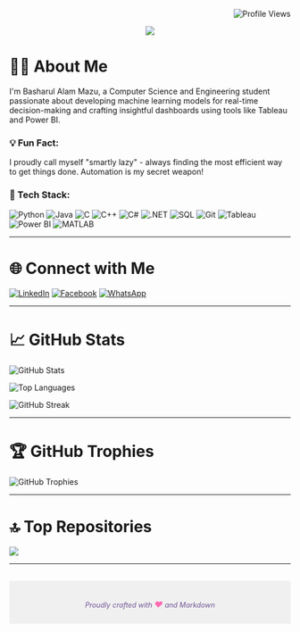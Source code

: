 <!-- Title and Profile Views Badge -->
<p align="right">
    <img src="https://komarev.com/ghpvc/?username=basharul2002&style=flat-square&color=6e5494&label=Profile+Views" alt="Profile Views" />
</p>

<!-- Typing Animation -->
<p align="center">
    <img src="https://readme-typing-svg.herokuapp.com/?font=Righteous&size=35&center=true&vCenter=true&width=500&height=70&lines=Hi+There!+👋;+I'm+Basharul+Alam+Mazu!;" />
</p>

<!-- About Me Section -->
# 👨‍💻 About Me

I'm Basharul Alam Mazu, a Computer Science and Engineering student passionate about developing machine learning models for real-time decision-making and crafting insightful dashboards using tools like Tableau and Power BI.

### 💡 Fun Fact:
I proudly call myself "smartly lazy" - always finding the most efficient way to get things done. Automation is my secret weapon!

### 🚀 Tech Stack:
![Python](https://img.shields.io/badge/Python-3776AB?style=flat-square&logo=python&logoColor=white)
![Java](https://img.shields.io/badge/Java-007396?style=flat-square&logo=java&logoColor=white)
![C](https://img.shields.io/badge/C-00599C?style=flat-square&logo=c&logoColor=white)
![C++](https://img.shields.io/badge/C++-00599C?style=flat-square&logo=c%2B%2B&logoColor=white)
![C#](https://img.shields.io/badge/C%23-239120?style=flat-square&logo=c-sharp&logoColor=white)
![.NET](https://img.shields.io/badge/.NET-5C2D91?style=flat-square&logo=dotnet&logoColor=white)
![SQL](https://img.shields.io/badge/SQL-4479A1?style=flat-square&logo=postgresql&logoColor=white)
![Git](https://img.shields.io/badge/Git-F05032?style=flat-square&logo=git&logoColor=white)
![Tableau](https://img.shields.io/badge/Tableau-E97627?style=flat-square&logo=tableau&logoColor=white)
![Power BI](https://img.shields.io/badge/Power%20BI-F2C811?style=flat-square&logo=powerbi&logoColor=white)
![MATLAB](https://img.shields.io/badge/MATLAB-0076A8?style=flat-square&logo=mathworks&logoColor=white)


---

<!-- Social Media Section -->
# 🌐 Connect with Me

[![LinkedIn](https://img.shields.io/badge/LinkedIn-0077B5?style=flat-square&logo=linkedin&logoColor=white)](https://www.linkedin.com/in/basharul-alam-mazu-361464267/)
[![Facebook](https://img.shields.io/badge/Facebook-1877F2?style=flat-square&logo=facebook&logoColor=white)](https://www.facebook.com/basharulalammazu/)
[![WhatsApp](https://img.shields.io/badge/WhatsApp-25D366?style=flat-square&logo=whatsapp&logoColor=white)](https://wa.me/+8801813890622)

---

<!-- GitHub Stats Section -->
# 📈 GitHub Stats

![GitHub Stats](https://github-readme-stats.vercel.app/api?username=basharul2002&theme=algolia&show_icons=true&count_private=true)

![Top Languages](https://github-readme-stats.vercel.app/api/top-langs/?username=basharul2002&theme=algolia&layout=compact)

![GitHub Streak](https://github-readme-streak-stats.herokuapp.com/?user=basharul2002&theme=algolia)

---

<!-- GitHub Trophies Section -->
# 🏆 GitHub Trophies

![GitHub Trophies](https://github-profile-trophy.vercel.app/?username=basharul2002&theme=onedark)

---

<!-- Top Repositories Section -->
# 🔝 Top Repositories

![](https://github-contributor-stats.vercel.app/api?username=basharul2002&limit=5&theme=algolia&combine_all_yearly_contributions=true)

---

<!-- Footer -->
<footer style="background-color: #f0f0f0; padding: 20px; text-align: center; margin-top: 30px;">
    <p style="font-size: 0.9em; color: #6e5494; margin-bottom: 5px;" align = "center">
        <i>Proudly crafted with <span style="color: #ff69b4; font-size: 1.2em;">&hearts;</span> and Markdown</i>
    </p>
</footer>
